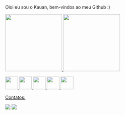 ### 
Oioi eu sou o Kauan, bem-vindos ao meu Github :)

  <div>
<a href="https://github.com/kauansntg">
<img loading="lazy" height="180em" src="https://github-readme-stats.vercel.app/api/top-langs/?username=kauansntg&layout=compact&langs_count=7&theme=dracula"/>
<img loading="lazy" height="180em" src="https://github-readme-stats.vercel.app/api?username=kauansntg&show_icons=true&theme=dracula&include_all_commits=true&count_private=true"/>
</div>

<img loading="lazy" src="https://cdn.jsdelivr.net/gh/devicons/devicon/icons/git/git-original.svg" width="40" height="40"/> <img src="https://cdn.jsdelivr.net/gh/devicons/devicon/icons/javascript/javascript-original.svg" width="40" height="40"/> <img src="https://cdn.brandfetch.io/idIq_kF0rb/w/400/h/400/theme/dark/icon.jpeg?k=bfHSJFAPEG" width="40" height="40" /> <img src="https://cdn.jsdelivr.net/gh/devicons/devicon/icons/css3/css3-plain-wordmark.svg" width="40" height="40" /> <img src="https://cdn.jsdelivr.net/gh/devicons/devicon/icons/java/java-plain.svg"  width="40" height="40" />
          


Contatos:
<div>
<a href="https://instagram.com/kauansntg" target="_blank"><img loading="lazy" src="https://img.shields.io/badge/-Instagram-%23E4405F?style=for-the-badge&logo=instagram&logoColor=white" target="_blank"></a>
<a href="https://www.linkedin.com/in/kauan-santiago-0423a3236" target="_blank"><img loading="lazy" src="https://img.shields.io/badge/-LinkedIn-%230077B5?style=for-the-badge&logo=linkedin&logoColor=white" target="_blank"></a>   
</div> <!--

